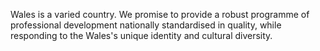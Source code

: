 Wales is a varied country. We promise to provide a robust programme of professional development nationally standardised in quality, while responding to the Wales's unique identity and cultural diversity.